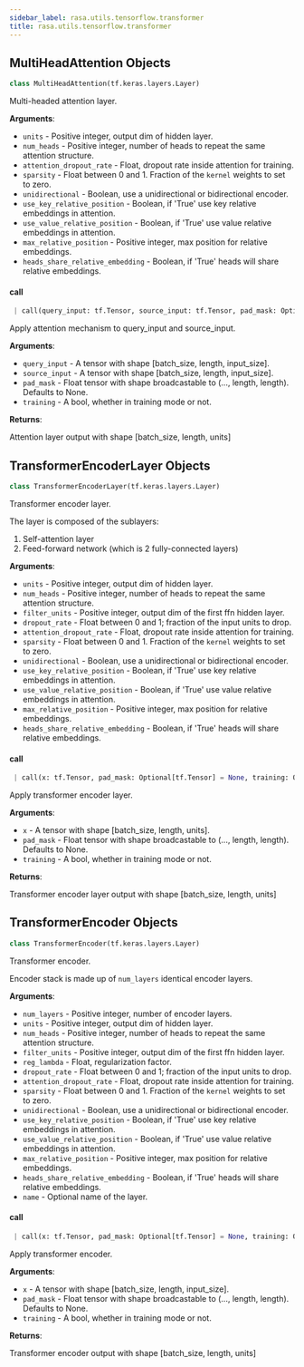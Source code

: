 ```yaml
---
sidebar_label: rasa.utils.tensorflow.transformer
title: rasa.utils.tensorflow.transformer
---
```

## MultiHeadAttention Objects

```python
class MultiHeadAttention(tf.keras.layers.Layer)
```

Multi-headed attention layer.

**Arguments**:

- `units` - Positive integer, output dim of hidden layer.
- `num_heads` - Positive integer, number of heads
  to repeat the same attention structure.
- `attention_dropout_rate` - Float, dropout rate inside attention for training.
- `sparsity` - Float between 0 and 1. Fraction of the `kernel`
  weights to set to zero.
- `unidirectional` - Boolean, use a unidirectional or bidirectional encoder.
- `use_key_relative_position` - Boolean, if &#x27;True&#x27; use key
  relative embeddings in attention.
- `use_value_relative_position` - Boolean, if &#x27;True&#x27; use value
  relative embeddings in attention.
- `max_relative_position` - Positive integer, max position for relative embeddings.
- `heads_share_relative_embedding` - Boolean, if &#x27;True&#x27;
  heads will share relative embeddings.

#### call

```python
 | call(query_input: tf.Tensor, source_input: tf.Tensor, pad_mask: Optional[tf.Tensor] = None, training: Optional[Union[tf.Tensor, bool]] = None) -> Tuple[tf.Tensor, tf.Tensor]
```

Apply attention mechanism to query_input and source_input.

**Arguments**:

- `query_input` - A tensor with shape [batch_size, length, input_size].
- `source_input` - A tensor with shape [batch_size, length, input_size].
- `pad_mask` - Float tensor with shape broadcastable
  to (..., length, length). Defaults to None.
- `training` - A bool, whether in training mode or not.
  

**Returns**:

  Attention layer output with shape [batch_size, length, units]

## TransformerEncoderLayer Objects

```python
class TransformerEncoderLayer(tf.keras.layers.Layer)
```

Transformer encoder layer.

The layer is composed of the sublayers:
1. Self-attention layer
2. Feed-forward network (which is 2 fully-connected layers)

**Arguments**:

- `units` - Positive integer, output dim of hidden layer.
- `num_heads` - Positive integer, number of heads
  to repeat the same attention structure.
- `filter_units` - Positive integer, output dim of the first ffn hidden layer.
- `dropout_rate` - Float between 0 and 1; fraction of the input units to drop.
- `attention_dropout_rate` - Float, dropout rate inside attention for training.
- `sparsity` - Float between 0 and 1. Fraction of the `kernel`
  weights to set to zero.
- `unidirectional` - Boolean, use a unidirectional or bidirectional encoder.
- `use_key_relative_position` - Boolean, if &#x27;True&#x27; use key
  relative embeddings in attention.
- `use_value_relative_position` - Boolean, if &#x27;True&#x27; use value
  relative embeddings in attention.
- `max_relative_position` - Positive integer, max position for relative embeddings.
- `heads_share_relative_embedding` - Boolean, if &#x27;True&#x27;
  heads will share relative embeddings.

#### call

```python
 | call(x: tf.Tensor, pad_mask: Optional[tf.Tensor] = None, training: Optional[Union[tf.Tensor, bool]] = None) -> Tuple[tf.Tensor, tf.Tensor]
```

Apply transformer encoder layer.

**Arguments**:

- `x` - A tensor with shape [batch_size, length, units].
- `pad_mask` - Float tensor with shape broadcastable
  to (..., length, length). Defaults to None.
- `training` - A bool, whether in training mode or not.
  

**Returns**:

  Transformer encoder layer output with shape [batch_size, length, units]

## TransformerEncoder Objects

```python
class TransformerEncoder(tf.keras.layers.Layer)
```

Transformer encoder.

Encoder stack is made up of `num_layers` identical encoder layers.

**Arguments**:

- `num_layers` - Positive integer, number of encoder layers.
- `units` - Positive integer, output dim of hidden layer.
- `num_heads` - Positive integer, number of heads
  to repeat the same attention structure.
- `filter_units` - Positive integer, output dim of the first ffn hidden layer.
- `reg_lambda` - Float, regularization factor.
- `dropout_rate` - Float between 0 and 1; fraction of the input units to drop.
- `attention_dropout_rate` - Float, dropout rate inside attention for training.
- `sparsity` - Float between 0 and 1. Fraction of the `kernel`
  weights to set to zero.
- `unidirectional` - Boolean, use a unidirectional or bidirectional encoder.
- `use_key_relative_position` - Boolean, if &#x27;True&#x27; use key
  relative embeddings in attention.
- `use_value_relative_position` - Boolean, if &#x27;True&#x27; use value
  relative embeddings in attention.
- `max_relative_position` - Positive integer, max position for relative embeddings.
- `heads_share_relative_embedding` - Boolean, if &#x27;True&#x27;
  heads will share relative embeddings.
- `name` - Optional name of the layer.

#### call

```python
 | call(x: tf.Tensor, pad_mask: Optional[tf.Tensor] = None, training: Optional[Union[tf.Tensor, bool]] = None) -> Tuple[tf.Tensor, tf.Tensor]
```

Apply transformer encoder.

**Arguments**:

- `x` - A tensor with shape [batch_size, length, input_size].
- `pad_mask` - Float tensor with shape broadcastable
  to (..., length, length). Defaults to None.
- `training` - A bool, whether in training mode or not.
  

**Returns**:

  Transformer encoder output with shape [batch_size, length, units]

